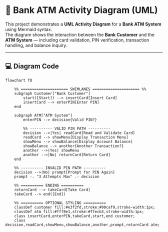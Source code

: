 # 🏦 Bank ATM Activity Diagram (UML)

This project demonstrates a **UML Activity Diagram** for a **Bank ATM System** using Mermaid syntax.  
The diagram shows the interaction between the **Bank Customer** and the **ATM System** — including card validation, PIN verification, transaction handling, and balance inquiry.

---

## 💻 Diagram Code

```mermaid
flowchart TD

    %% ===================== SWIMLANES ===================== %%
    subgraph Customer["Bank Customer"]
        start([Start]) --> insertCard[Insert Card]
        insertCard --> enterPIN[Enter PIN]
    end

    subgraph ATM["ATM System"]
        enterPIN --> decision{Valid PIN?}

        %% ---------- VALID PIN PATH ----------
        decision -->|Yes| readCard[Read and Validate Card]
        readCard --> showMenu[Display Transaction Menu]
        showMenu --> showBalance[Display Account Balance]
        showBalance --> another{Another Transaction?}
        another -->|Yes| showMenu
        another -->|No| returnCard[Return Card]
    end

    %% ---------- INVALID PIN PATH ----------
    decision -->|No| prompt[Prompt for PIN Again]
    prompt -. "3 Attempts Max" .- decision

    %% ========== ENDING ==========
    returnCard --> takeCard[Take Card]
    takeCard --> end([End])

    %% ========== OPTIONAL STYLING ==========
    classDef customer fill:#e3f2fd,stroke:#90caf9,stroke-width:1px;
    classDef atm fill:#fff8e1,stroke:#ffecb3,stroke-width:1px;
    class insertCard,enterPIN,takeCard,start,end customer;
    class decision,readCard,showMenu,showBalance,another,prompt,returnCard atm;
